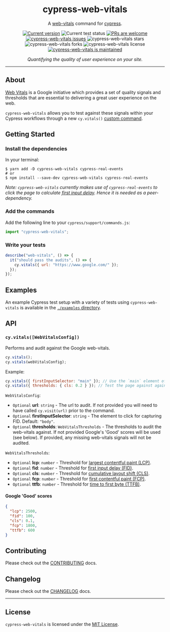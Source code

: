 <p align="center">
  <h1 align="center">cypress-web-vitals</h1>
</p>
<p align="center">
A <a href="https://github.com/GoogleChrome/web-vitals">web-vitals</a> command for <a href="https://github.com/cypress-io/cypress">cypress</a>.
</p>
<p align="center">
   <a href="https://github.com/cmorten/cypress-web-vitals/tags/"><img src="https://img.shields.io/github/tag/cmorten/cypress-web-vitals" alt="Current version" /></a>
   <img src="https://github.com/cmorten/cypress-web-vitals/workflows/Test/badge.svg" alt="Current test status" />
   <a href="http://makeapullrequest.com"><img src="https://img.shields.io/badge/PRs-welcome-brightgreen.svg" alt="PRs are welcome" /></a>
   <a href="https://github.com/cmorten/cypress-web-vitals/issues/"><img src="https://img.shields.io/github/issues/cmorten/cypress-web-vitals" alt="cypress-web-vitals issues" /></a>
   <img src="https://img.shields.io/github/stars/cmorten/cypress-web-vitals" alt="cypress-web-vitals stars" />
   <img src="https://img.shields.io/github/forks/cmorten/cypress-web-vitals" alt="cypress-web-vitals forks" />
   <img src="https://img.shields.io/github/license/cmorten/cypress-web-vitals" alt="cypress-web-vitals license" />
   <a href="https://GitHub.com/cmorten/cypress-web-vitals/graphs/commit-activity"><img src="https://img.shields.io/badge/Maintained%3F-yes-green.svg" alt="cypress-web-vitals is maintained" /></a>
</p>
<p align="center">
  <i>Quantifying the quality of user experience on your site.</i>
</p>

---

## About

[Web Vitals](https://web.dev/vitals/) is a Google initiative which provides a set of quality signals and thresholds that are essential to delivering a great user experience on the web.

`cypress-web-vitals` allows you to test against these signals within your Cypress workflows through a new `cy.vitals()` [custom command](https://docs.cypress.io/api/cypress-api/custom-commands).

## Getting Started

### Install the dependencies

In your terminal:

```console
$ yarn add -D cypress-web-vitals cypress-real-events
# or
$ npm install --save-dev cypress-web-vitals cypress-real-events
```

_Note: `cypress-web-vitals` currently makes use of `cypress-real-events` to click the page to calculate [first input delay](https://web.dev/fid/). Hence it is needed as a peer-dependency._

### Add the commands

Add the following line to your `cypress/support/commands.js`:

```js
import "cypress-web-vitals";
```

### Write your tests

```js
describe("web-vitals", () => {
  it("should pass the audits", () => {
    cy.vitals({ url: "https://www.google.com/" });
  });
});
```

## Examples

An example Cypress test setup with a variety of tests using `cypress-web-vitals` is available in the [`./examples` directory](./examples).

## API

### `cy.vitals([WebVitalsConfig])`

Performs and audit against the Google web-vitals.

```js
cy.vitals();
cy.vitals(webVitalsConfig);
```

Example:

```js
cy.vitals({ firstInputSelector: "main" }); // Use the `main` element of the page for clicking to capture the FID.
cy.vitals({ thresholds: { cls: 0.2 } }); // Test the page against against a CLS threshold of 0.2.
```

`WebVitalsConfig`:

- `Optional` **url**: `string` - The url to audit. If not provided you will need to have called `cy.visit(url)` prior to the command.
- `Optional` **firstInputSelector**: `string` - The element to click for capturing FID. Default: `"body"`.
- `Optional` **thresholds**: `WebVitalsThresholds` - The thresholds to audit the web-vitals against. If not provided Google's 'Good' scores will be used (see below). If provided, any missing web-vitals signals will not be audited.

`WebVitalsThresholds`:

- `Optional` **lcp**: `number` - Threshold for [largest contentful paint (LCP)](https://web.dev/lcp/).
- `Optional` **fid**: `number` - Threshold for [first input delay (FID)](https://web.dev/fid/).
- `Optional` **cls**: `number` - Threshold for [cumulative layout shift (CLS)](https://web.dev/cls/).
- `Optional` **fcp**: `number` - Threshold for [first contentful paint (FCP)](https://web.dev/fcp/).
- `Optional` **ttfb**: `number` - Threshold for [time to first byte (TTFB)](https://web.dev/time-to-first-byte/).

#### Google 'Good' scores

```json
{
  "lcp": 2500,
  "fid": 100,
  "cls": 0.1,
  "fcp": 1800,
  "ttfb": 600
}
```

## Contributing

Please check out the [CONTRIBUTING](./docs/CONTRIBUTING.md) docs.

## Changelog

Please check out the [CHANGELOG](./docs/CHANGELOG.md) docs.

---

## License

`cypress-web-vitals` is licensed under the [MIT License](./LICENSE.md).
